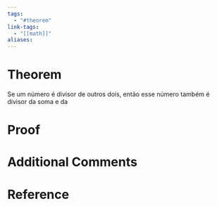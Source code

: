 ```yaml
---
tags:
  - "#theorem"
link-tags:
  - "[[math]]"
aliases:
---
```

# Theorem
Se um número é divisor de outros dois, então esse número também é divisor da soma e da 

# Proof


# Additional Comments


# Reference






